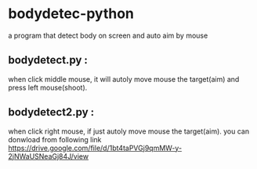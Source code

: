 # bodydetec-python
a program that detect body on screen and auto aim by mouse

## bodydetect.py :
when click middle mouse, it will autoly move mouse  the target(aim) and press left mouse(shoot).

## bodydetect2.py :
when click right mouse, if just autoly move mouse the target(aim).
you can donwload from following link
https://drive.google.com/file/d/1bt4taPVGj9qmMW-y-2jNWaUSNeaGj84J/view
